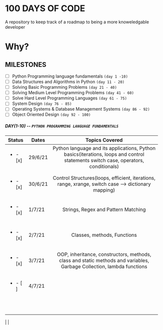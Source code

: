 # 100 DAYS OF CODE

A repository to keep track of a roadmap to being a more knoweledgable developer

# Why?

## MILESTONES
- [ ] Python Programming language fundamentals `(day 1 -10)`
- [ ] Data Structures and Algorithms in Python `(day 11 - 20)`
- [ ] Solving Basic Programming Problems `(day 21 - 40)`
- [ ] Solving Medium Level Programming Problems `(day 41 - 60)`
- [ ] Solve Hard Level Programming Languages `(day 61 - 75)`
- [ ] System Design `(day 76 - 85)`
- [ ] Operating Systems & Database Management Systems `(day 86 - 92)`
- [ ] Object Oriented Design `(day 92 - 100)`

##### DAY(1-10) -- `PYTHON PROGRAMMING LANGUAGE FUNDAMENTALS`

| Status                   | Dates   |                                                           Topics Covered                                                           |
| ------------------------ | ------- | :--------------------------------------------------------------------------------------------------------------------------------: |
| <ul><li>- [x] </li></ul> | 29/6/21 | Python language and its applications, Python basics(iterations, loops and control statements switch case, operators, conditionals) |
|                          |         |                                                                                                                                    |
| <ul><li>- [x] </li></ul> | 30/6/21 |                Control Structures(loops, efficient, iterations, range, xrange, switch case --> dictionary mapping)                 |
|                          |         |                                                                                                                                    |
| <ul><li>- [x] </li></ul> | 1/7/21  |                                                Strings, Regex and Pattern Matching                                                 |
|                          |         |                                                                                                                                    |
| <ul><li>- [x] </li></ul> | 2/7/21  | Classes, methods, Functions                                                                                                        |
|                          |         |                                                                                                                                    |
| <ul><li>- [x] </li></ul> | 3/7/21  | OOP, inheritance, constructors, methods, class and static methods and variables, Garbage Collection, lambda functions              |
|                          |         |                                                                                                                                    |
| <ul><li>- [ ] </li></ul> | 4/7/21  |                                                                                                                                    |
|                          |         |                                                                                                                                    |
|                          |         |                                                                                                                                    |
|                          |         |                                                                                                                                    |
|                          |         |                                                                                                                                    |
|                          |         |                                                                                                                                    |
|                          |         |                                                                                                                                    |
|                          |         |                                                                                                                                    |
|                          |         |                                                                                                                                    |
|                          |         |                                                                                                                                    |
|
|
